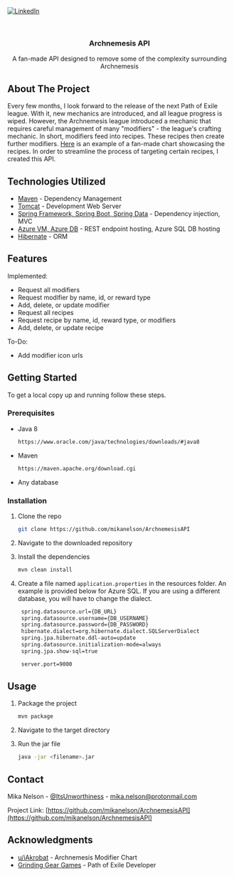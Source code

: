 [![LinkedIn][linkedin-shield]][linkedin-url]

<!-- PROJECT INFO -->
<br />
<div align="center">
<h3 align="center">Archnemesis API</h3>

  <p align="center">
    A fan-made API designed to remove some of the complexity surrounding Archnemesis
  </p>
</div>

<!-- ABOUT THE PROJECT -->
## About The Project
Every few months, I look forward to the release of the next Path of Exile league. With it, new mechanics are introduced,
and all league progress is wiped. However, the Archnemesis league introduced a mechanic that requires careful
management of many "modifiers" - the league's crafting mechanic. In short, modifiers feed into recipes. These recipes
then create further modifiers. [Here](https://i.redd.it/42t8vavix7g81.png) is an example of a fan-made chart 
showcasing the recipes. In order to streamline the process of targeting certain recipes, I created this API.

## Technologies Utilized

* [Maven](https://maven.apache.org/) - Dependency Management
* [Tomcat](https://tomcat.apache.org/) - Development Web Server
* [Spring Framework, Spring Boot, Spring Data](https://spring.io/projects/) - Dependency injection, MVC
* [Azure VM, Azure DB](https://azure.microsoft.com/) - REST endpoint hosting, Azure SQL DB hosting
* [Hibernate](https://hibernate.org/orm/) - ORM

## Features

Implemented:
* Request all modifiers
* Request modifier by name, id, or reward type
* Add, delete, or update modifier
* Request all recipes
* Request recipe by name, id, reward type, or modifiers
* Add, delete, or update recipe

To-Do:
* Add modifier icon urls

<!-- GETTING STARTED -->
## Getting Started

To get a local copy up and running follow these steps.

### Prerequisites
* Java 8
  ```sh
  https://www.oracle.com/java/technologies/downloads/#java8
  ```
* Maven
  ```sh
  https://maven.apache.org/download.cgi
  ```
* Any database

### Installation

1. Clone the repo
   ```sh
   git clone https://github.com/mikanelson/ArchnemesisAPI
   ```
2. Navigate to the downloaded repository
   
3. Install the dependencies
   ```sh
   mvn clean install
   ```

4. Create a file named `application.properties` in the resources folder. An example is provided below for Azure SQL. If you are using a different
database, you will have to change the dialect.
   ```sh
    spring.datasource.url={DB_URL}
    spring.datasource.username={DB_USERNAME}
    spring.datasource.password={DB_PASSWORD}
    hibernate.dialect=org.hibernate.dialect.SQLServerDialect
    spring.jpa.hibernate.ddl-auto=update
    spring.datasource.initialization-mode=always
    spring.jpa.show-sql=true

    server.port=9000
   ```

<!-- USAGE EXAMPLES -->
## Usage
1. Package the project
   ```sh
   mvn package
   ```
   
2. Navigate to the target directory

3. Run the jar file
   ```sh
   java -jar <filename>.jar
   ```
<!-- CONTACT -->
## Contact

Mika Nelson - [@ItsUnworthiness](https://twitter.com/ItsUnworthiness) - mika.nelson@protonmail.com

Project Link: [https://github.com/mikanelson/ArchnemesisAPI](https://github.com/mikanelson/ArchnemesisAPI)

<!-- ACKNOWLEDGMENTS -->
## Acknowledgments

* [u/iAkrobat](https://www.reddit.com/user/iAkrobat/) - Archnemesis Modifier Chart
* [Grinding Gear Games](https://grindinggear.com/) - Path of Exile Developer

<!-- MARKDOWN LINKS & IMAGES -->
[linkedin-shield]: https://img.shields.io/badge/-LinkedIn-black.svg?style=for-the-badge&logo=linkedin&colorB=555
[linkedin-url]: https://www.linkedin.com/in/mika-nelson-623801154/
